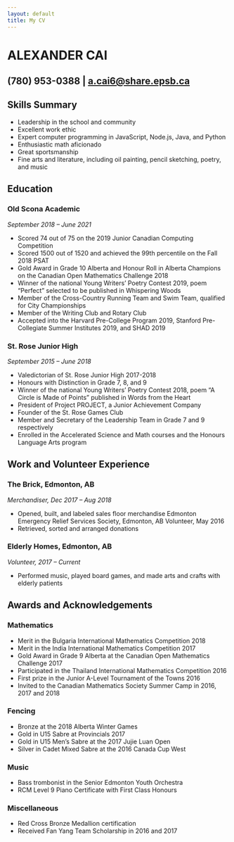```yaml
---
layout: default
title: My CV
---
```

# ALEXANDER CAI


## (780) 953-0388 | a.cai6@share.epsb.ca


## Skills Summary
-	Leadership in the school and community
-	Excellent work ethic
-	Expert computer programming in JavaScript, Node.js, Java, and Python
-	Enthusiastic math aficionado
-	Great sportsmanship
-	Fine arts and literature, including oil painting, pencil sketching, poetry, and music


## Education

### Old Scona Academic
_September 2018 – June 2021_
-	Scored 74 out of 75 on the 2019 Junior Canadian Computing Competition
-	Scored 1500 out of 1520 and achieved the 99th percentile on the Fall 2018 PSAT
-	Gold Award in Grade 10 Alberta and Honour Roll in Alberta Champions on the Canadian Open Mathematics Challenge 2018
-	Winner of the national Young Writers’ Poetry Contest 2019, poem “Perfect” selected to be published in Whispering Woods
-	Member of the Cross-Country Running Team and Swim Team, qualified for City Championships
-	Member of the Writing Club and Rotary Club
-	Accepted into the Harvard Pre-College Program 2019, Stanford Pre-Collegiate Summer Institutes 2019, and SHAD 2019

### St. Rose Junior High
_September 2015 – June 2018_
-	Valedictorian of St. Rose Junior High 2017-2018
-	Honours with Distinction in Grade 7, 8, and 9
-	Winner of the national Young Writers’ Poetry Contest 2018, poem “A Circle is Made of Points” published in Words from the Heart
-	President of Project PROJECT, a Junior Achievement Company
-	Founder of the St. Rose Games Club
-	Member and Secretary of the Leadership Team in Grade 7 and 9 respectively
-	Enrolled in the Accelerated Science and Math courses and the Honours Language Arts program


## Work and Volunteer Experience

### The Brick, Edmonton, AB
_Merchandiser, Dec 2017 – Aug 2018_
-	Opened, built, and labeled sales floor merchandise
Edmonton Emergency Relief Services Society, Edmonton, AB
Volunteer, May 2016
-	Retrieved, sorted and arranged donations

### Elderly Homes, Edmonton, AB
_Volunteer, 2017 – Current_
-	Performed music, played board games, and made arts and crafts with elderly patients


## Awards and Acknowledgements

### Mathematics
-	Merit in the Bulgaria International Mathematics Competition 2018
-	Merit in the India International Mathematics Competition 2017
-	Gold Award in Grade 9 Alberta at the Canadian Open Mathematics Challenge 2017
-	Participated in the Thailand International Mathematics Competition 2016
-	First prize in the Junior A-Level Tournament of the Towns 2016
-	Invited to the Canadian Mathematics Society Summer Camp in 2016, 2017 and 2018

### Fencing
-	Bronze at the 2018 Alberta Winter Games
-	Gold in U15 Sabre at Provincials 2017
-	Gold in U15 Men’s Sabre at the 2017 Jujie Luan Open 
-	Silver in Cadet Mixed Sabre at the 2016 Canada Cup West 

### Music
-	Bass trombonist in the Senior Edmonton Youth Orchestra
-	RCM Level 9 Piano Certificate with First Class Honours

### Miscellaneous
-	Red Cross Bronze Medallion certification
-	Received Fan Yang Team Scholarship in 2016 and 2017
